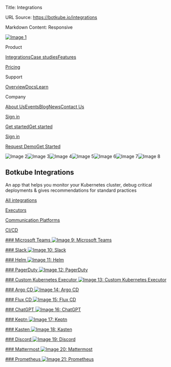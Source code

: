 Title: Integrations

URL Source: https://botkube.io/integrations

Markdown Content:
Responsive

[![Image 1](https://cdn.prod.website-files.com/633705de6adaa38599d8e258/6338148fa3f8a509639804fa_botkube-logo.svg)](https://botkube.io/)

Product

[Integrations](https://botkube.io/integrations)[Case studies](https://botkube.io/case-studies)[Features](https://botkube.io/features)

[Pricing](https://botkube.io/pricing)

Support

[Overview](https://botkube.io/support)[Docs](https://docs.botkube.io/)[Learn](https://botkube.io/learn)

Company

[About Us](https://botkube.io/about)[Events](https://botkube.io/events)[Blog](https://botkube.io/blog)[News](https://botkube.io/news)[Contact Us](https://botkube.io/contact)

[Sign in](https://app.botkube.io/)

[Get started](#)[Get started](https://app.botkube.io/)

[Sign in](https://app.botkube.io/)

[Request Demo](https://botkube.io/demo)[Get Started](https://app.botkube.io/)

![Image 2](https://cdn.prod.website-files.com/633705de6adaa38599d8e258/63d3f1f94ceb7a745da5f865_bk-star_01.svg)![Image 3](https://cdn.prod.website-files.com/633705de6adaa38599d8e258/63d3f1f94ceb7a745da5f865_bk-star_01.svg)![Image 4](https://cdn.prod.website-files.com/633705de6adaa38599d8e258/63d3f1f94ceb7a745da5f865_bk-star_01.svg)![Image 5](https://cdn.prod.website-files.com/633705de6adaa38599d8e258/63d3f1f94ceb7a745da5f865_bk-star_01.svg)![Image 6](https://cdn.prod.website-files.com/633705de6adaa38599d8e258/63d3f1f94ceb7a745da5f865_bk-star_01.svg)![Image 7](https://cdn.prod.website-files.com/633705de6adaa38599d8e258/63d3f1f94ceb7a745da5f865_bk-star_01.svg)![Image 8](https://cdn.prod.website-files.com/633705de6adaa38599d8e258/664485364876eef5ad8da0f0_BK_Mountain_Transparent.webp)

Botkube Integrations
--------------------

An app that helps you monitor your Kubernetes cluster, debug critical deployments & gives recommendations for standard practices

[All integrations](#)

[Executors](#)

[Communication Platforms](#)

[CI/CD](#)

[### Microsoft Teams ![Image 9: Microsoft Teams](https://cdn.prod.website-files.com/634fabb21508d6c9db9bc46f/6566556e0b8319198abb4cb1_ms-teams_logo_white.svg)](https://botkube.io/integration/teams)

[### Slack ![Image 10: Slack](https://cdn.prod.website-files.com/634fabb21508d6c9db9bc46f/6414788a6932f578c90e2e5c_Slack%20Logo%20White.svg)](https://botkube.io/integration/slack)

[### Helm ![Image 11: Helm](https://cdn.prod.website-files.com/634fabb21508d6c9db9bc46f/63ee296a7fd3a57324eb919c_helm-horizontal-white.png)](https://botkube.io/integration/helm)

[### PagerDuty ![Image 12: PagerDuty](https://cdn.prod.website-files.com/634fabb21508d6c9db9bc46f/664ca005958f9cf4048790ef_pagerduty-white_logo_resize-1.svg)](https://botkube.io/integration/pagerduty-kubernetes-integration)

[### Custom Kubernetes Executor ![Image 13: Custom Kubernetes Executor](https://cdn.prod.website-files.com/634fabb21508d6c9db9bc46f/65807deb6619cea70447048d_Custom%20Icon.png)](https://botkube.io/integration/custom-executor-plugin)

[### Argo CD ![Image 14: Argo CD](https://cdn.prod.website-files.com/634fabb21508d6c9db9bc46f/6566534aebaedc232b690ec0_argocd-large_wh.svg)](https://botkube.io/integration/argo-cd-botkube-kubernetes-integration)

[### Flux CD ![Image 15: Flux CD](https://cdn.prod.website-files.com/634fabb21508d6c9db9bc46f/656653d66242a01c07278b5e_fluxcdio-icon_wh.svg)](https://botkube.io/integration/botkube-flux-kubernetes-integration)

[### ChatGPT ![Image 16: ChatGPT](https://cdn.prod.website-files.com/634fabb21508d6c9db9bc46f/664fa21e4c4da047c68845cc_openai-white-logomark.png)](https://botkube.io/integration/chatgpt-botkube-kubernetes-integration)

[### Keptn ![Image 17: Keptn](https://cdn.prod.website-files.com/634fabb21508d6c9db9bc46f/647e5490bed6105f3c8f780e_keptn-icon-white.png)](https://botkube.io/integration/keptn)

[### Kasten ![Image 18: Kasten](https://cdn.prod.website-files.com/634fabb21508d6c9db9bc46f/656654a0b32f1c8761e69099_kasten_logo_white.svg)](https://botkube.io/integration/kasten)

[### Discord ![Image 19: Discord](https://cdn.prod.website-files.com/634fabb21508d6c9db9bc46f/664fa4fc27ae15fcef1ea9e2_discord-mark-white%201.svg)](https://botkube.io/integration/discord)

[### Mattermost ![Image 20: Mattermost](https://cdn.prod.website-files.com/634fabb21508d6c9db9bc46f/641474df0af3b5543da3d670_Mattermost%20Logo%20White.svg)](https://botkube.io/integration/mattermost)

[### Prometheus ![Image 21: Prometheus](https://cdn.prod.website-files.com/634fabb21508d6c9db9bc46f/63d2e3a1d0cacad985f81353_prometheus-icon-white.svg)](https://botkube.io/integration/prometheus)
